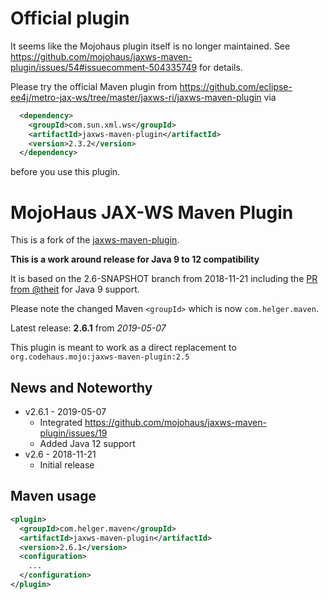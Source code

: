 # Official plugin

It seems like the Mojohaus plugin itself is no longer maintained.
See https://github.com/mojohaus/jaxws-maven-plugin/issues/54#issuecomment-504335749 for details.

Please try the official Maven plugin from https://github.com/eclipse-ee4j/metro-jax-ws/tree/master/jaxws-ri/jaxws-maven-plugin via
```xml
  <dependency>
    <groupId>com.sun.xml.ws</groupId>
    <artifactId>jaxws-maven-plugin</artifactId>
    <version>2.3.2</version>
  </dependency> 
```
before you use this plugin.

# MojoHaus JAX-WS Maven Plugin

This is a fork of the [jaxws-maven-plugin](http://www.mojohaus.org/jaxws-maven-plugin/).

**This is a work around release for Java 9 to 12 compatibility**

It is based on the 2.6-SNAPSHOT branch from 2018-11-21 including the [PR from @theit](https://github.com/mojohaus/jaxws-maven-plugin/pull/71) for Java 9 support.

Please note the changed Maven `<groupId>` which is now `com.helger.maven`.

Latest release: **2.6.1** from *2019-05-07*

This plugin is meant to work as a direct replacement to `org.codehaus.mojo:jaxws-maven-plugin:2.5`

## News and Noteworthy

* v2.6.1 - 2019-05-07
    * Integrated https://github.com/mojohaus/jaxws-maven-plugin/issues/19
    * Added Java 12 support
* v2.6 - 2018-11-21
    * Initial release 

## Maven usage

```xml
<plugin>
  <groupId>com.helger.maven</groupId>
  <artifactId>jaxws-maven-plugin</artifactId>
  <version>2.6.1</version>
  <configuration>
    ...
  </configuration>
</plugin>
```
